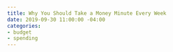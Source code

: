 ```yaml
---
title: Why You Should Take a Money Minute Every Week
date: 2019-09-30 11:00:00 -04:00
categories:
- budget
- spending
---
```



